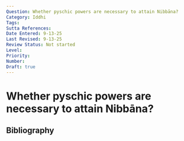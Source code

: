 ```yaml
---
Question: Whether pyschic powers are necessary to attain Nibbāna?
Category: Iddhi
Tags: 
Sutta References: 
Date Entered: 9-13-25
Last Revised: 9-13-25
Review Status: Not started
Level: 
Priority: 
Number: 
Draft: true
---
```


# Whether pyschic powers are necessary to attain Nibbāna?

## Bibliography

<!-- 

Notes:



-->